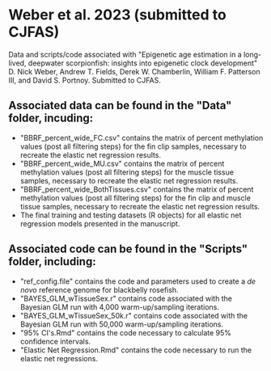 # Weber et al. 2023 (submitted to CJFAS)

Data and scripts/code associated with "Epigenetic age estimation in a long-lived, deepwater scorpionfish: insights into epigenetic clock development" D. Nick Weber, Andrew T. Fields, Derek W. Chamberlin, William F. Patterson III, and David S. Portnoy. Submitted to CJFAS.

## Associated data can be found in the "Data" folder, incuding:
- "BBRF_percent_wide_FC.csv" contains the matrix of percent methylation values (post all filtering steps) for the fin clip samples, necessary to recreate the elastic net regression results.
- "BBRF_percent_wide_MU.csv" contains the matrix of percent methylation values (post all filtering steps) for the muscle tissue samples, necessary to recreate the elastic net regression results.
- "BBRF_percent_wide_BothTissues.csv" contains the matrix of percent methylation values (post all filtering steps) for the fin clip and muscle tissue samples, necessary to recreate the elastic net regression results.
- The final training and testing datasets (R objects) for all elastic net regression models presented in the manuscript.

## Associated code can be found in the "Scripts" folder, including:

- "ref_config.file" contains the code and parameters used to create a *de novo* reference genome for blackbelly rosefish.
- "BAYES_GLM_wTissueSex.r" contains code associated with the Bayesian GLM run with 4,000 warm-up/sampling iterations.
- "BAYES_GLM_wTissueSex_50k.r" contains code associated with the Bayesian GLM run with 50,000 warm-up/sampling iterations.
- "95% CI's.Rmd" contains the code necessary to calculate 95% confidence intervals.
- "Elastic Net Regression.Rmd" contains the code necessary to run the elastic net regressions.
